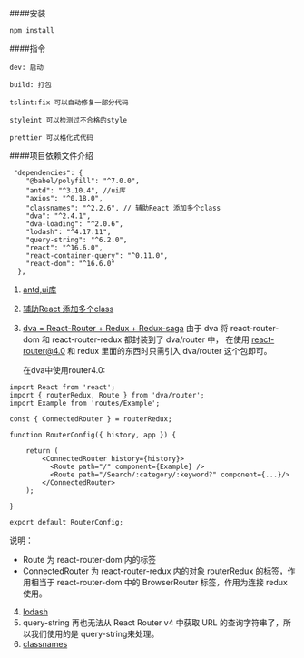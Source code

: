 ####安装
```
npm install 
```

####指令

```
dev: 启动

build: 打包

tslint:fix 可以自动修复一部分代码

styleint 可以检测过不合格的style

prettier 可以格化式代码

```
####项目依赖文件介绍

```
 "dependencies": {
    "@babel/polyfill": "^7.0.0",
    "antd": "^3.10.4", //ui库 
    "axios": "^0.18.0", 
    "classnames": "^2.2.6", // 辅助React 添加多个class  
    "dva": "^2.4.1",
    "dva-loading": "^2.0.6",
    "lodash": "^4.17.11",
    "query-string": "^6.2.0",
    "react": "^16.6.0",
    "react-container-query": "^0.11.0",
    "react-dom": "^16.6.0"
  },
```
1. [antd,ui库](https://ant.design/docs/react/introduce-cn)
2. [辅助React 添加多个class](https://www.npmjs.com/package/classnames)
3. [dva = React-Router + Redux + Redux-saga](https://dvajs.com)
   由于 dva 将 react-router-dom 和 react-router-redux 都封装到了 dva/router 中，
   在使用 react-router@4.0 和 redux 里面的东西时只需引入 dva/router 这个包即可。

   在dva中使用router4.0: 

  ```
  import React from 'react';
  import { routerRedux, Route } from 'dva/router';
  import Example from 'routes/Example';

  const { ConnectedRouter } = routerRedux;

  function RouterConfig({ history, app }) {

      return (
          <ConnectedRouter history={history}>
            <Route path="/" component={Example} />
            <Route path="/Search/:category/:keyword?" component={...}/>
          </ConnectedRouter>
      );

  }

  export default RouterConfig;
  ```
  说明：
  + Route 为 react-router-dom 内的标签
  + ConnectedRouter 为 react-router-redux 内的对象 routerRedux 的标签，作用相当于 react-router-dom 中的 BrowserRouter 标签，作用为连接 redux 使用。



4. [lodash](https://www.npmjs.com/package/lodash)
5. query-string
再也无法从 React Router v4 中获取 URL 的查询字符串了，所以我们使用的是 query-string来处理。
6. [classnames](https://www.npmjs.com/package/classnames)


